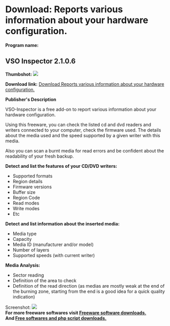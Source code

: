 # Download: Reports various information about your hardware configuration.

**Program name:**

## VSO Inspector 2.1.0.6

  
**Thumbshot:** ![](http://www.freewarefiles.com/screenshot/vsoinspect_md.gif)   
  
**Download link:** [Download Reports various information about your hardware configuration.](http://freesoftwares.boysofts.com/VSO-Inspector_program_14538.html)  
  


**Publisher's Description**  
  


VSO-Inspector is a free add-on to report various information about your hardware configuration. 

Using this freeware, you can check the listed cd and dvd readers and writers connected to your computer, check the firmware used. The details about the media used and the speed supported by a given writer with this media. 

Also you can scan a burnt media for read errors and be confident about the readability of your fresh backup.

**Detect and list the features of your CD/DVD writers:**

  * Supported formats 
  * Region details 
  * Firmware versions 
  * Buffer size 
  * Region Code 
  * Read modes 
  * Write modes 
  * Etc 

**Detect and list information about the inserted media:**

  * Media type 
  * Capacity 
  * Media ID (manufacturer and/or model) 
  * Number of layers 
  * Supported speeds (with current writer) 

**Media Analysis:**

  * Sector reading 
  * Definition of the area to check 
  * Definition of the read direction (as medias are mostly weak at the end of the burning zone, starting from the end is a good idea for a quick quality indication) 

  
  
Screenshot: ![](http://www.freewarefiles.com/screenshot/vsoinspect.gif)   
**For more freeware softwares visit [Freeware software downloads.](http://freesoftwares.boysofts.com/)**   
**And [Free softwares and php script downloads.](http://www.boysofts.com/)**
